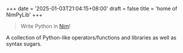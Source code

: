 +++
date = '2025-01-03T21:04:15+08:00'
draft = false
title = 'home of NimPyLib'
+++


> Write Python in [Nim][]!

[Nim]: https://nim-lang.org
[Python]: https://python.org

A collection of Python-like operators/functions and libraries as well as syntax sugars.


